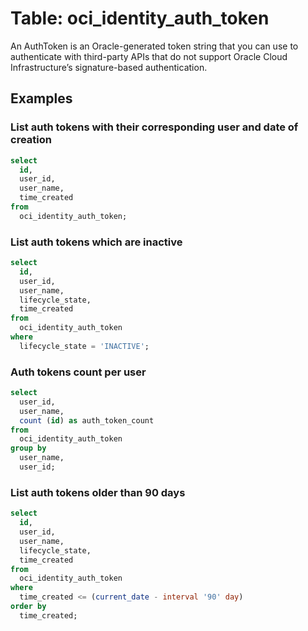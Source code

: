 # Table: oci_identity_auth_token

An AuthToken is an Oracle-generated token string that you can use to authenticate with third-party APIs that do not support Oracle Cloud Infrastructure’s signature-based authentication.

## Examples

### List auth tokens with their corresponding user and date of creation

```sql
select
  id,
  user_id,
  user_name,
  time_created
from
  oci_identity_auth_token;
```


### List auth tokens which are inactive

```sql
select
  id,
  user_id,
  user_name,
  lifecycle_state,
  time_created
from
  oci_identity_auth_token
where
  lifecycle_state = 'INACTIVE';
```


### Auth tokens count per user

```sql
select
  user_id,
  user_name,
  count (id) as auth_token_count
from
  oci_identity_auth_token
group by
  user_name,
  user_id;
```


### List auth tokens older than 90 days

```sql
select
  id,
  user_id,
  user_name,
  lifecycle_state,
  time_created
from
  oci_identity_auth_token
where
  time_created <= (current_date - interval '90' day)
order by
  time_created;
```